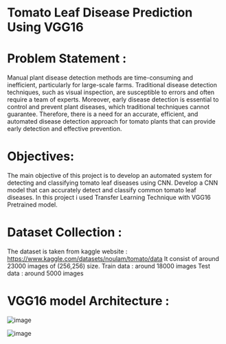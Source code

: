 # Tomato Leaf Disease Prediction Using VGG16

# Problem Statement :
Manual plant disease detection methods are time-consuming and
inefficient, particularly for large-scale farms. Traditional disease detection
techniques, such as visual inspection, are susceptible to errors and often require a team of experts. Moreover, early disease detection is essential to
control and prevent plant diseases, which traditional techniques cannot
guarantee. Therefore, there is a need for an accurate, efficient, and automated
disease detection approach for tomato plants that can provide early detection
and effective prevention.

# Objectives:
The main objective of this project is to develop an automated system for
detecting and classifying tomato leaf diseases using CNN.
Develop a CNN model that can accurately detect and classify common
tomato leaf diseases.
In this project i used Transfer Learning Technique with VGG16 Pretrained model. 

# Dataset Collection : 
The dataset is taken from kaggle website : https://www.kaggle.com/datasets/noulam/tomato/data
It consist of around 23000 images of (256,256) size.
Train data : around 18000 images
Test data : around 5000 images 

# VGG16 model Architecture :

![image](https://github.com/user-attachments/assets/ae613bf7-9165-4a1d-9c4c-a80acbde8adc)

![image](https://github.com/user-attachments/assets/5482f640-e3c9-4f3c-8417-41f1d52baa65)


